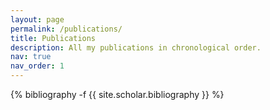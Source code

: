 ```yaml
---
layout: page
permalink: /publications/
title: Publications
description: All my publications in chronological order.
nav: true
nav_order: 1
---
```

<!-- _pages/publications.md -->
<div class="publications">

{% bibliography -f {{ site.scholar.bibliography }} %}

</div>

